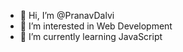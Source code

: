 - 👋 Hi, I’m @PranavDalvi
- 👀 I’m interested in Web Development
- 🌱 I’m currently learning JavaScript
<!-- - 📫 contact me on Email id: pranavdalvi8@protonmail.com -->
<!-- 💞️ I’m looking to collaborate on-->

<!---
PranavDalvi/PranavDalvi is a ✨ special ✨ repository because its `README.md` (this file) appears on your GitHub profile.
You can click the Preview link to take a look at your changes.
--->

